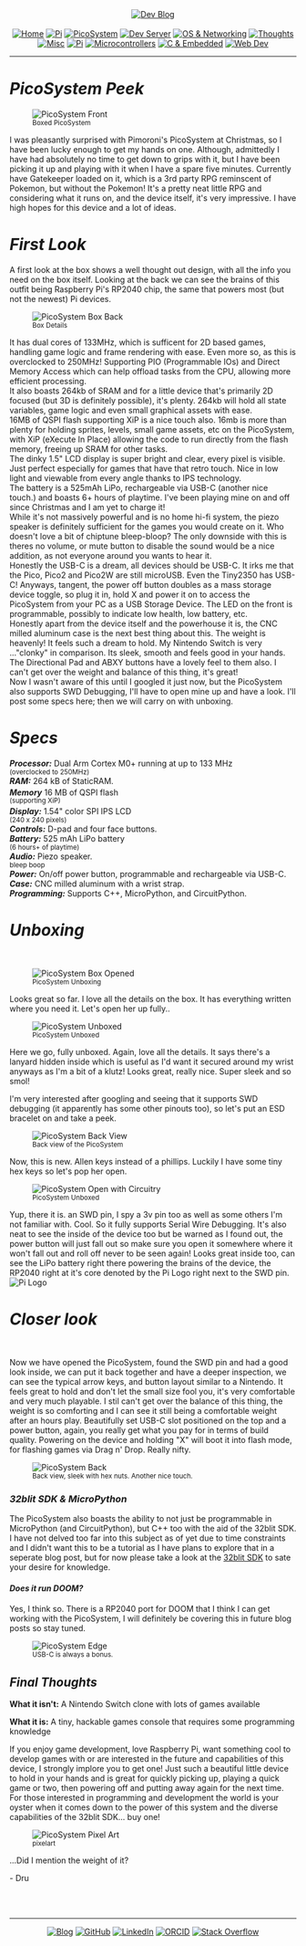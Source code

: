 <!-- Header -->
<link rel="stylesheet" href="../../assets/css/style.css"/>
<div align="center">    
  <a href="../"><img alt="Dev Blog" src="https://img.shields.io/badge/-Developer%20Blog-FE7A16?&logo=git&logoColor=white"></a><br><br></div> 

  <div align="center">
    <a href="../"><img alt="Home" src="https://img.shields.io/badge/-Home-151515?&logo=Arduino&logoColor=C51A4A"></a> 
    <a href="/blog/cm5"><img alt="Pi" src="https://img.shields.io/badge/-CM5-151515?&logo=raspberrypi&logoColor=C51A4A"></a> 
    <a href="/blog/picosystem"><img alt="PicoSystem" src="https://img.shields.io/badge/-PicoSystem-151515?&logo=raspberrypi&logoColor=C51A4A"></a> 
    <a href="/blog/devserver"><img alt="Dev Server" src="https://img.shields.io/badge/-Dev%20Server-151515?&logo=Ubuntu&logoColor=C51A4A"></a> 
    <a href="/blog/osnetworking"><img alt="OS & Networking" src="https://img.shields.io/badge/-OS%20&%20Networking-151515?&logo=freebsd&logoColor=C51A4A"></a> 
    <a href="/blog/thoughts"><img alt="Thoughts" src="https://img.shields.io/badge/-Thoughts-151515?&logo=linux&logoColor=C51A4A"></a> 
    <a href="/blog/misc"><img alt="Misc" src="https://img.shields.io/badge/-Misc-151515?&logo=Ubuntu&logoColor=C51A4A"></a> 
    <a href="/blog/raspberrypi"><img alt="Pi" src="https://img.shields.io/badge/-Raspberry%20Pi-151515?&logo=Raspberry-Pi&logoColor=C51A4A"></a>
    <a href="/blog/microcontrollers"><img alt="Microcontrollers" src="https://img.shields.io/badge/-Microcontrollers-151515?&logo=Arduino&logoColor=FE7A16"></a>
    <a href="/blog/embeddedc"><img alt="C & Embedded" src="https://img.shields.io/badge/-C%20&%20Embedded-151515?&logo=C&logoColor=8a3f8f"></a>
    <a href="/blog/webdev"><img alt="Web Dev" src="https://img.shields.io/badge/-Web%20Development-151515?&logo=html5&logoColor=DD4814"></a>
  </div>
<hr>
<div id="blog-post">
<!-- Main --> 

<h1 id="picosystem-peek"><em>PicoSystem Peek</em></h1>
<figure>
<img src="{{ site.baseurl }}/picosystem/img/picosystem-boxfront.jpeg" alt="PicoSystem Front" />
<br><sup>Boxed PicoSystem</sup>
</figure>
<p>I was pleasantly surprised with Pimoroni's PicoSystem at Christmas, so I have been lucky enough to get my hands on one.
Although, admittedly I have had absolutely no time to get down to grips with it, but I have been picking it up and playing with it when I have 
a spare five minutes. Currently have Gatekeeper loaded on it, which is a 3rd party RPG reminscent of Pokemon, but without the Pokemon! 
It's a pretty neat little RPG and considering what it runs on, and the device itself, it's very impressive. I have high hopes for this device
and a lot of ideas.</p>

<h1 id="firstlook"><em>First Look</em></h1>

<p>A first look at the box shows a well thought out design, with all the info you need on the box itself. Looking at the back we can see the brains of this outfit being Raspberry Pi's RP2040 chip, the same that powers most (but not the newest) Pi devices.<br>

<figure>
<img src="{{ site.baseurl }}/picosystem/img/picosystem-boxback.jpeg" alt="PicoSystem Box Back" />
<br><sup>Box Details</sup>
</figure>

It has dual cores of 133MHz, which is sufficent for 2D based games, handling game logic and frame rendering with ease. Even more so, as this is overclocked to 250MHz! Supporting PIO (Programmable IOs) and Direct Memory Access which can help offload tasks from the CPU, 
allowing more efficient processing.<br>
It also boasts 264kb of SRAM and for a little device that's primarily 2D focused (but 3D is definitely possible), it's plenty. 264kb will hold all state variables,
game logic and even small graphical assets with ease.<br>
16MB of QSPI flash supporting XiP is a nice touch also. 16mb is more than plenty for holding sprites, levels, small game assets, etc on the PicoSystem, with XiP (eXecute In Place) allowing the code to run directly from the flash memory, freeing up SRAM for other tasks.<br>
The dinky 1.5" LCD display is super bright and clear, every pixel is visible. Just perfect especially for games that have that retro touch.
Nice in low light and viewable from every angle thanks to IPS technology. <br>
The battery is a 525mAh LiPo, rechargeable via USB-C (another nice touch.) and boasts 6+ hours of playtime. I've been playing mine on and off since Christmas and I am yet to charge it! <br>
While it's not massively powerful and is no home hi-fi system, the piezo speaker is definitely sufficient for the games you would create on it. Who doesn't love a bit of chiptune bleep-bloop? The only downside with this is theres no volume, or mute button to disable the sound would be a nice addition, as not everyone around you wants to hear it.<br>
Honestly the USB-C is a dream, all devices should be USB-C. It irks me that the Pico, Pico2 and Pico2W are still microUSB. Even the Tiny2350 has USB-C! Anyways, tangent, the power off button doubles as a mass storage device toggle, so plug it in, hold X and power it on to access the PicoSystem from your PC as a USB Storage Device. The LED on the front is programmable, possibly to indicate low health, low battery, etc.<br>
Honestly apart from the device itself and the powerhouse it is, the CNC milled aluminum case is the next best thing about this. The weight is heavenly! It feels such a dream to hold. My Nintendo Switch is very ..."clonky" in comparison. Its sleek, smooth and feels good in your hands. The Directional Pad and ABXY buttons have a lovely feel to them also. I can't get over the weight and balance of this thing, it's great!<br>
Now I wasn't aware of this until I googled it just now, but the PicoSystem also supports SWD Debugging, I'll have to open mine up and have a look. I'll post some specs here; then we will carry on with unboxing.<br>

<h1 id="specs"><em>Specs</em></h1>
<p> <em><b>Processor:</b></em> Dual Arm Cortex M0+ running at up to 133 MHz <br><sup>(overclocked to 250MHz)</sup><br>
<em><b>RAM:</b></em> 264 kB of StaticRAM.<br>
<em><b>Memory</b></em> 16 MB of QSPI flash <sup><br>(supporting XiP)</sup><br>
<em><b>Display:</b></em> 1.54" color SPI IPS LCD <sup><br>(240 x 240 pixels)</sup><br>
<em><b>Controls:</b></em> D-pad and four face buttons.<br>
<em><b>Battery:</b></em> 525 mAh LiPo battery<br> <sup>(6 hours+ of playtime)</sup><br>
<em><b>Audio:</b></em> Piezo speaker.<br><sup>bleep boop</sup><br>
<em><b>Power:</b></em> On/off power button, programmable and rechargeable via USB-C.<br>
<em><b>Case:</b></em> CNC milled aluminum with a wrist strap.<br>
<em><b>Programming:</b></em> Supports C++, MicroPython, and CircuitPython.<br>

<h1 id="unboxing"><em>Unboxing</em></h1><br>
<figure>
<img src="{{ site.baseurl }}/picosystem/img/picosystem-boxopen.jpeg" alt="PicoSystem Box Opened" />
<br><sup>PicoSystem Unboxing</sup>
</figure>

Looks great so far. I love all the details on the box. It has everything written where you need it. Let's open her up fully..

<figure>
<img src="{{ site.baseurl }}/picosystem/img/picosystem-unboxed.jpeg" alt="PicoSystem Unboxed" />
<br><sup>PicoSystem Unboxed</sup>
</figure>

Here we go, fully unboxed. Again, love all the details. It says there's a lanyard hidden inside which is useful as I'd want it secured around my wrist anyways as I'm a bit of a klutz! Looks great, really nice. Super sleek and so smol!

I'm very interested after googling and seeing that it supports SWD debugging (it apparently has some other pinouts too), 
so let's put an ESD bracelet on and take a peek.

<figure>
<img src="{{ site.baseurl }}/picosystem/img/picosystem-backview.jpeg" alt="PicoSystem Back View" />
<br><sup>Back view of the PicoSystem</sup>
</figure>

Now, this is new. Allen keys instead of a phillips. Luckily I have some tiny hex keys so let's pop her open.

<figure>
<img src="{{ site.baseurl }}/picosystem/img/picosystem-opencircuit.jpeg" alt="PicoSystem Open with Circuitry" />
<br><sup>PicoSystem Unboxed</sup>
</figure>

<p> Yup, there it is. an SWD pin, I spy a 3v pin too as well as some others I'm not familiar with. Cool. So it fully supports Serial Wire Debugging. It's also neat to see the inside of the device too but be warned as I found out, the power button will just fall out so make sure you open it somewhere where it won't fall out and roll off never to be seen again! Looks great inside too, can see the LiPo battery right there powering the brains of the device, the RP2040 right at it's core denoted by the Pi Logo right next to the SWD pin.<br> <img src="https://img.shields.io/badge/%20-151515?logo=raspberrypi" alt="Pi Logo"/>

<h1 id="closerlook"><em>Closer look</em></h1><br>
</p>
<p>Now we have opened the PicoSystem, found the SWD pin and had a good look inside, we can put it back together and have a deeper inspection, we can see the typical arrow keys, and button layout similar to a Nintendo. It feels great to hold and don't let the small
size fool you, it's very comfortable and very much playable. I stil can't get over the balance of this thing, the weight is so comforting and I can
see it still being a comfortable weight after an hours play. Beautifully set USB-C slot positioned on the top and a power button, again, you really 
get what you pay for in terms of build quality. Powering on the device and holding "X" will boot it into flash mode, for flashing games via Drag n' Drop. 
Really nifty.</p>

<figure>
<img src="{{ site.baseurl }}/picosystem/img/picosystem-back.jpeg" alt="PicoSystem Back" />
<br><sup>Back view, sleek with hex nuts. Another nice touch.</sup>
</figure>

<h3 id="32blitsdk"><em>32blit SDK & MicroPython</em></h3>
<p>The PicoSystem also boasts the ability to not just be programmable in MicroPython (and CircuitPython), but C++ too with the aid of the 32blit SDK. I have not delved
too far into this subject as of yet due to time constraints and I didn't want this to be a tutorial as I have plans to explore that in a seperate blog post, but for now please take a look at the <a href="https://github.com/32blit/32blit-sdk" target="_blank">32blit SDK</a> to sate your desire for knowledge.</p>

<h4 id="doom"><em>Does it run DOOM?</em></h4>
<p>Yes, I think so. There is a RP2040 port for DOOM that I think I can get working with the PicoSystem, I will definitely be covering this in future blog posts so stay tuned.</p>

<figure>
<img src="{{ site.baseurl }}/picosystem/img/picosystem-edge.jpeg" alt="PicoSystem Edge" />
<br><sup>USB-C is always a bonus.</sup>
</figure>

<h2 id="final-thoughts"><em>Final Thoughts</em></h2>

<p><b>What it isn't:</b> A Nintendo Switch clone with lots of games available<p>
<p><b>What it is:</b> A tiny, hackable games console that requires some programming knowledge<p>

<p>If you enjoy game development, love Raspberry Pi, want something cool to develop games with or are interested in the future and capabilities of this device,
I strongly implore you to get one! Just such a beautiful little device to hold in your hands and is great for quickly picking up, playing a quick
game or two, then powering off and putting away again for the next time. For those interested in programming and development the world is your oyster when
it comes down to the power of this system and the diverse capabilities of the 32blit SDK... buy one!</p>
<figure>
<img src="{{ site.baseurl }}/picosystem/img/picosystem-pxl.png" alt="PicoSystem Pixel Art" />
<br><sup>pixelart</sup>
</figure>
<p>...Did I mention the weight of it?</p>

<p>- Dru </p>


<br>
<!-- Footer -->
<br>
<div align="center"><hr>
  <a href="../"><img alt="Blog" src="https://img.shields.io/badge/-Developer%20Blog-DD4814?style=flat-square&logo=github&logoColor=black"></a> 
  <a href="https://github.com/dntstck"><img alt="GitHub" src="https://img.shields.io/badge/-@dntstck-181717?style=flat-square&logo=GitHub&logoColor=white"></a> 
  <a href="https://www.linkedin.com/in/drudelarosa"><img alt="LinkedIn" src="https://img.shields.io/badge/-LinkedIn-0077B5?style=flat-square&logo=Linkedin&logoColor=white"></a> 
  <a href="https://orcid.org/0009-0003-6755-7655"><img alt="ORCID" src="https://img.shields.io/badge/-ORCID-A6CE39?style=flat-square&logo=ORCID&logoColor=white"></a> 
  <a href="https://stackoverflow.com/users/28874348/dru-delarosa"><img alt="Stack Overflow" src="https://img.shields.io/badge/-Stack%20Overflow-FE7A16?style=flat-square&logo=Stack-Overflow&logoColor=white"></a>
</div>

